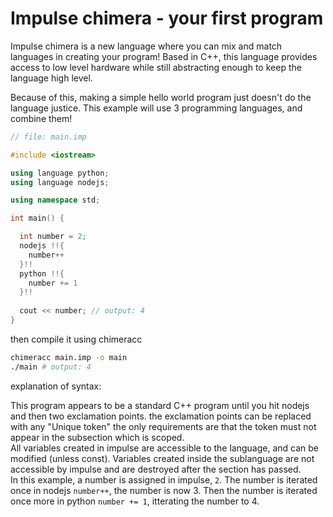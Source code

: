 # Impulse chimera - your first program
Impulse chimera is a new language where you can mix and match languages in creating your program! Based in C++, this language provides access to low level hardware while
still abstracting enough to keep the language high level.


Because of this, making a simple hello world program just doesn't do the language justice. This example will use 3 programming languages, and combine them!


```C++
// file: main.imp

#include <iostream>

using language python;
using language nodejs;

using namespace std;

int main() {

  int number = 2;
  nodejs !!{
    number++
  }!!
  python !!{
    number += 1
  }!!
  
  cout << number; // output: 4
}
```

then compile it using chimeracc

```sh
chimeracc main.imp -o main
./main # output: 4
```


explanation of syntax:

This program appears to be a standard C++ program until you hit nodejs and then two exclamation points. the exclamation points can be replaced with any 
"Unique token" the only requirements are that the token must not appear in the subsection which is scoped.\
All variables created in impulse are accessible to the language, and can be modified (unless const). Variables created inside the sublanguage are not accessible by impulse and are destroyed after the section has passed.\
In this example, a number is assigned in impulse, `2`. The number is iterated once in nodejs `number++`, the number is now 3. Then the number is iterated once more in python `number += 1`, itterating the number to 4.
